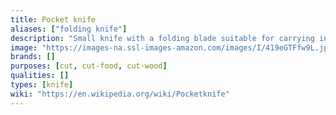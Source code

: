 ```yaml
---
title: Pocket knife
aliases: ["folding knife"]
description: "Small knife with a folding blade suitable for carrying in a pocket."
image: "https://images-na.ssl-images-amazon.com/images/I/419eGTFfw9L.jpg"
brands: []
purposes: [cut, cut-food, cut-wood]
qualities: []
types: [knife]
wiki: "https://en.wikipedia.org/wiki/Pocketknife"
---
```

